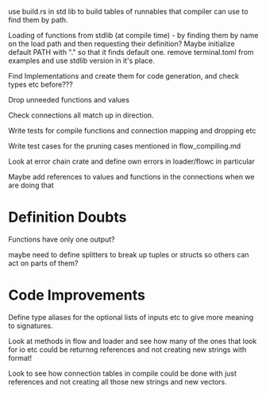 
use build.rs in std lib to build tables of runnables that compiler can use to find them by path.


Loading of functions from stdlib (at compile time) - by finding them by name on the load path
and then requesting their definition?
Maybe initialize default PATH with "." so that it finds default one.
remove terminal.toml from examples and use stdlib version in it's place.

Find Implementations and create them for code generation, and check types etc before???


Drop unneeded functions and values

Check connections all match up in direction.

Write tests for compile functions and connection mapping and dropping etc

Write test cases for the pruning cases mentioned in flow_compiling.md

Look at error chain crate and define own errors in loader/flowc in particular

Maybe add references to values and functions in the connections when we are doing that

Definition Doubts
=================
Functions have only one output?

maybe need to define splitters to break up tuples or structs so others can act on
parts of them?

Code Improvements
=================
Define type aliases for the optional lists of inputs etc to give more meaning to signatures.

Look at methods in flow and loader and see how many of the ones that look for io etc
could be returnng references and not creating new strings with format!

Look to see how connection tables in compile could be done with just references and not creating
all those new strings and new vectors.